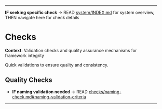
---

**IF seeking specific check** → READ [system/INDEX.md](INDEX.md#system-structure) for system overview, THEN navigate here for check details


# Checks

**Context**: Validation checks and quality assurance mechanisms for framework integrity


Quick validations to ensure quality and consistency.

## Quality Checks
- **IF naming validation needed** → READ [checks/naming-check.md#naming-validation-criteria](checks/naming-check.md#naming-validation-criteria)

---
